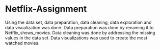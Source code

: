 # Netflix-Assignment
Using the data set, data preparation, data cleaning, data exploration and data visualization was done.
Data preparation was done by renaming it to Netflix_shows_movies.
Data cleaning was done by addressing the missing values in the data set.
Data visualizations was used to create the most watched movies. 

